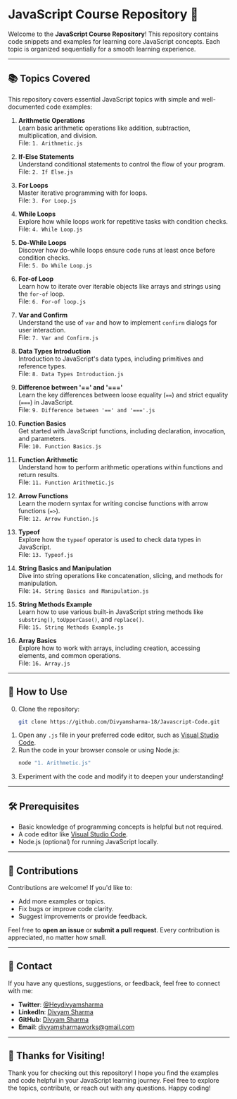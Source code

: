 # JavaScript Course Repository 🎉  

Welcome to the **JavaScript Course Repository**! This repository contains code snippets and examples for learning core JavaScript concepts. Each topic is organized sequentially for a smooth learning experience.

---

## 📚 Topics Covered  

This repository covers essential JavaScript topics with simple and well-documented code examples:  

1. **Arithmetic Operations**  
   Learn basic arithmetic operations like addition, subtraction, multiplication, and division.  
   File: `1. Arithmetic.js`  

2. **If-Else Statements**  
   Understand conditional statements to control the flow of your program.  
   File: `2. If Else.js`  

3. **For Loops**  
   Master iterative programming with for loops.  
   File: `3. For Loop.js`  

4. **While Loops**  
   Explore how while loops work for repetitive tasks with condition checks.  
   File: `4. While Loop.js`  

5. **Do-While Loops**  
   Discover how do-while loops ensure code runs at least once before condition checks.  
   File: `5. Do While Loop.js`

6. **For-of Loop**  
   Learn how to iterate over iterable objects like arrays and strings using the `for-of` loop.  
   File: `6. For-of loop.js`  

7. **Var and Confirm**  
   Understand the use of `var` and how to implement `confirm` dialogs for user interaction.  
   File: `7. Var and Confirm.js`  

8. **Data Types Introduction**  
   Introduction to JavaScript's data types, including primitives and reference types.  
   File: `8. Data Types Introduction.js`  

9. **Difference between '==' and '==='**  
   Learn the key differences between loose equality (`==`) and strict equality (`===`) in JavaScript.  
   File: `9. Difference between '==' and '==='.js`

10. **Function Basics**  
    Get started with JavaScript functions, including declaration, invocation, and parameters.  
    File: `10. Function Basics.js`

11. **Function Arithmetic**  
    Understand how to perform arithmetic operations within functions and return results.  
    File: `11. Function Arithmetic.js`

12. **Arrow Functions**  
    Learn the modern syntax for writing concise functions with arrow functions (`=>`).  
    File: `12. Arrow Function.js`

13. **Typeof**  
    Explore how the `typeof` operator is used to check data types in JavaScript.  
    File: `13. Typeof.js`

14. **String Basics and Manipulation**  
    Dive into string operations like concatenation, slicing, and methods for manipulation.  
    File: `14. String Basics and Manipulation.js`

15. **String Methods Example**  
    Learn how to use various built-in JavaScript string methods like `substring()`, `toUpperCase()`, and `replace()`.  
    File: `15. String Methods Example.js`

16. **Array Basics**  
    Explore how to work with arrays, including creation, accessing elements, and common operations.  
    File: `16. Array.js`  


---

## 🚀 How to Use  
0. Clone the repository:  
   ```bash  
   git clone https://github.com/Divyamsharma-18/Javascript-Code.git  
1. Open any `.js` file in your preferred code editor, such as [Visual Studio Code](https://code.visualstudio.com/).  
2. Run the code in your browser console or using Node.js:  
   ```bash  
   node "1. Arithmetic.js"  
3. Experiment with the code and modify it to deepen your understanding!

---

## 🛠️ Prerequisites  

- Basic knowledge of programming concepts is helpful but not required.  
- A code editor like [Visual Studio Code](https://code.visualstudio.com/).  
- Node.js (optional) for running JavaScript locally.  

---

## 🤝 Contributions  

Contributions are welcome! If you'd like to:  
- Add more examples or topics.  
- Fix bugs or improve code clarity.  
- Suggest improvements or provide feedback.  

Feel free to **open an issue** or **submit a pull request**. Every contribution is appreciated, no matter how small.  

---

## 📧 Contact  

If you have any questions, suggestions, or feedback, feel free to connect with me:  

- **Twitter**: [@Heydivyamsharma](https://x.com/Heydivyamsharma)  
- **LinkedIn**: [Divyam Sharma](https://www.linkedin.com/in/divyam-sharma-6ba700249/)  
- **GitHub**: [Divyam Sharma](https://github.com/YourGitHubUsername)  
- **Email**: [divyamsharmaworks@gmail.com](mailto:divyamsharmaworks@gmail.com)  

---

## 🤗 Thanks for Visiting!  

Thank you for checking out this repository! I hope you find the examples and code helpful in your JavaScript learning journey. Feel free to explore the topics, contribute, or reach out with any questions. Happy coding!  
